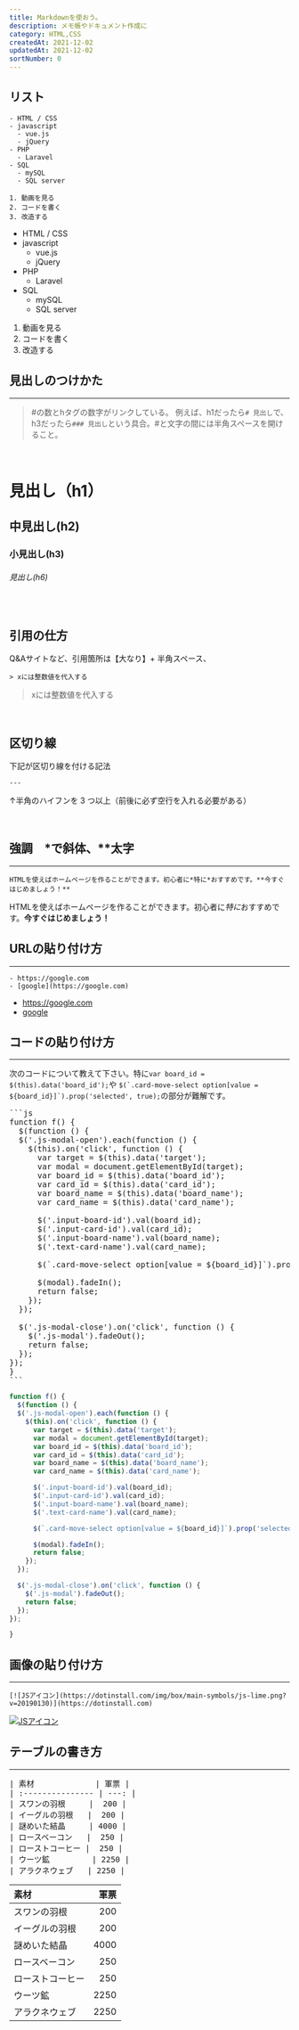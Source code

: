 ```yaml
---
title: Markdownを使おう。
description: メモ帳やドキュメント作成に
category: HTML,CSS
createdAt: 2021-12-02
updatedAt: 2021-12-02
sortNumber: 0
---
```


## リスト
```
- HTML / CSS
- javascript
  - vue.js
  - jQuery
- PHP
  - Laravel
- SQL
  - mySQL
  - SQL server

1. 動画を見る
2. コードを書く
3. 改造する
```


- HTML / CSS
- javascript
  - vue.js
  - jQuery
- PHP
  - Laravel
- SQL
  - mySQL
  - SQL server

1. 動画を見る
2. コードを書く
3. 改造する


## 見出しのつけかた
---
> #の数とhタグの数字がリンクしている。
> 例えば、h1だったら`# 見出し`で、h3だったら`### 見出し`という具合。#と文字の間には半角スペースを開けること。

<br>

# 見出し（h1）

## 中見出し(h2)

### 小見出し(h3)

###### 見出し(h6)

<br>

## 引用の仕方

Q&Aサイトなど、引用箇所は【大なり】+ 半角スペース、

```
> xには整数値を代入する
```

> xには整数値を代入する

<br>

## 区切り線

下記が区切り線を付ける記法
```
---
```

↑半角のハイフンを 3 つ以上（前後に必ず空行を入れる必要がある）

<br>

## 強調　*で斜体、**太字

---

```
HTMLを使えばホームページを作ることができます。初心者に*特に*おすすめです。**今すぐはじめましょう！**
```

HTMLを使えばホームページを作ることができます。初心者に*特に*おすすめです。**今すぐはじめましょう！**



## URLの貼り付け方

---

```
- https://google.com
- [google](https://google.com)
```

- https://google.com
- [google](https://google.com)

## コードの貼り付け方


---

次のコードについて教えて下さい。特に`var board_id = $(this).data('board_id');`や
 ``` $(`.card-move-select option[value = ${board_id}]`).prop('selected', true); ```の部分が難解です。

<pre>
```js
function f() {
  $(function () {
  $('.js-modal-open').each(function () {
    $(this).on('click', function () {
      var target = $(this).data('target');
      var modal = document.getElementById(target);
      var board_id = $(this).data('board_id');
      var card_id = $(this).data('card_id');
      var board_name = $(this).data('board_name');
      var card_name = $(this).data('card_name');

      $('.input-board-id').val(board_id);
      $('.input-card-id').val(card_id);
      $('.input-board-name').val(board_name);
      $('.text-card-name').val(card_name);

      $(`.card-move-select option[value = ${board_id}]`).prop('selected', true);

      $(modal).fadeIn();
      return false;
    });
  });

  $('.js-modal-close').on('click', function () {
    $('.js-modal').fadeOut();
    return false;
  });
});
}
```
</pre>

```js
function f() {
  $(function () {
  $('.js-modal-open').each(function () {
    $(this).on('click', function () {
      var target = $(this).data('target');
      var modal = document.getElementById(target);
      var board_id = $(this).data('board_id');
      var card_id = $(this).data('card_id');
      var board_name = $(this).data('board_name');
      var card_name = $(this).data('card_name');

      $('.input-board-id').val(board_id);
      $('.input-card-id').val(card_id);
      $('.input-board-name').val(board_name);
      $('.text-card-name').val(card_name);

      $(`.card-move-select option[value = ${board_id}]`).prop('selected', true);

      $(modal).fadeIn();
      return false;
    });
  });

  $('.js-modal-close').on('click', function () {
    $('.js-modal').fadeOut();
    return false;
  });
});

}
```

## 画像の貼り付け方
---
```
[![JSアイコン](https://dotinstall.com/img/box/main-symbols/js-lime.png?v=20190130)](https://dotinstall.com)
```
[![JSアイコン](https://dotinstall.com/img/box/main-symbols/js-lime.png?v=20190130)](https://dotinstall.com)

## テーブルの書き方
---
<pre>
| 素材             | 軍票 |
| :--------------- | ---: |
| スワンの羽根     |  200 |
| イーグルの羽根   |  200 |
| 謎めいた結晶     | 4000 |
| ロースベーコン   |  250 |
| ローストコーヒー |  250 |
| ウーツ鉱         | 2250 |
| アラクネウェブ   | 2250 |
</pre>

| 素材             | 軍票 |
| :--------------- | ---: |
| スワンの羽根     |  200 |
| イーグルの羽根   |  200 |
| 謎めいた結晶     | 4000 |
| ロースベーコン   |  250 |
| ローストコーヒー |  250 |
| ウーツ鉱         | 2250 |
| アラクネウェブ   | 2250 |
